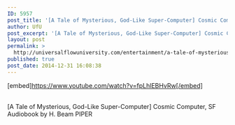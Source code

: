 ```yaml
---
ID: 5957
post_title: '[A Tale of Mysterious, God-Like Super-Computer] Cosmic Computer  (SF )'
author: UfU
post_excerpt: '[A Tale of Mysterious, God-Like Super-Computer] Cosmic Computer, SF Audiobook by H. Beam PIPER'
layout: post
permalink: >
  http://universalflowuniversity.com/entertainment/a-tale-of-mysterious-god-like-super-computer-cosmic-computer-sf/
published: true
post_date: 2014-12-31 16:08:38
---
```

[embed]https://www.youtube.com/watch?v=fpLhlEBHvRw[/embed]</br></br>
<p>[A Tale of Mysterious, God-Like Super-Computer] Cosmic Computer, SF Audiobook by H. Beam PIPER</p>